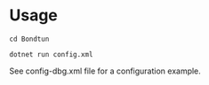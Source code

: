 # Usage

`cd Bondtun`

`dotnet run config.xml`

See config-dbg.xml file for a configuration example.

